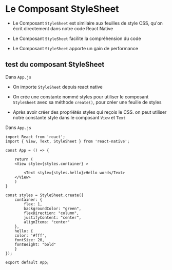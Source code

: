 # Le Composant StyleSheet

- Le Composant  `StyleSheet` est similaire aux feuilles de style CSS, qu'on écrit directement dans notre code React Native 

- Le Composant  `StyleSheet` facilite la compréhension du code

- Le Composant  `StyleSheet` apporte un gain de performance




## test du composant StyleSheet

Dans `App.js`

- On importe `StyleSheet` depuis react native

- On crée une constante nommé styles pour utiliser le composant `StyleSheet` avec sa méthode `create()`, pour créer une feuille de  styles

- Après avoir créer des propriétés styles qui reçois le CSS. on peut utiliser notre constante style dans le composant `View` et `Text`

Dans `App.js`

    import React from 'react';
    import { View, Text, StyleSheet } from 'react-native';

    const App = () => {

        return (
        <View style={styles.container} >

            <Text style={styles.hello}>Hello word</Text>
        </View>
        )
    }

    const styles = StyleSheet.create({
        container: {
            flex: 1,
            backgroundColor: "green",
            flexDirection: "column",
            justifyContent: "center",
            alignItems: "center"
        },
        hello: {
        color: '#fff',
        fontSize: 20,
        fontWeight: "bold"
        }
    });

    export default App;